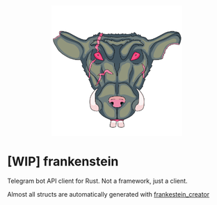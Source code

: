 <p align="center"><img src="frankenstein_logo.png" alt="frankenstein" height="300px"></p>

# [WIP] frankenstein

Telegram bot API client for Rust. Not a framework, just a client.

Almost all structs are automatically generated with [frankestein_creator](https://github.com/ayrat555/frankenstein_creator)
